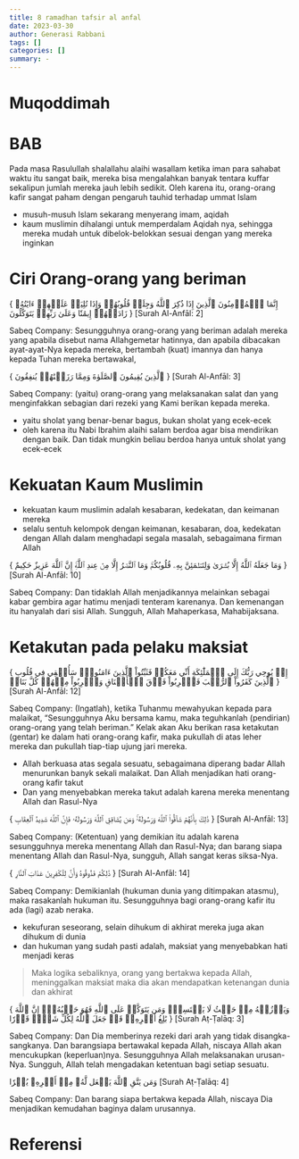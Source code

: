 ```yaml
---
title: 8 ramadhan tafsir al anfal
date: 2023-03-30
author: Generasi Rabbani
tags: []
categories: []
summary: -
---
```


# Muqoddimah

# BAB 

Pada masa Rasulullah shalallahu alaihi wasallam ketika iman para sahabat waktu itu sangat baik, mereka bisa mengalahkan banyak tentara kuffar sekalipun jumlah mereka jauh lebih sedikit. Oleh karena itu, orang-orang kafir sangat paham dengan pengaruh tauhid terhadap ummat Islam 

- musuh-musuh Islam sekarang menyerang imam, aqidah
- kaum muslimin dihalangi untuk memperdalam Aqidah nya, sehingga mereka mudah untuk dibelok-belokkan sesuai dengan yang mereka inginkan 


# Ciri Orang-orang yang beriman

{ إِنَّمَا ٱلۡمُؤۡمِنُونَ ٱلَّذِينَ إِذَا ذُكِرَ ٱللَّهُ وَجِلَتۡ قُلُوبُهُمۡ وَإِذَا تُلِيَتۡ عَلَيۡهِمۡ ءَايَٰتُهُۥ زَادَتۡهُمۡ إِيمَٰنٗا وَعَلَىٰ رَبِّهِمۡ يَتَوَكَّلُونَ }
[Surah Al-Anfāl: 2]

Sabeq Company:
Sesungguhnya orang-orang yang beriman adalah mereka yang apabila disebut nama Allahgemetar hatinnya, dan apabila dibacakan ayat-ayat-Nya kepada mereka, bertambah (kuat) imannya dan hanya kepada Tuhan mereka bertawakal,

{ ٱلَّذِينَ يُقِيمُونَ ٱلصَّلَوٰةَ وَمِمَّا رَزَقۡنَٰهُمۡ يُنفِقُونَ }
[Surah Al-Anfāl: 3]

Sabeq Company:
(yaitu) orang-orang yang melaksanakan salat dan yang menginfakkan sebagian dari rezeki yang Kami berikan kepada mereka.

- yaitu sholat yang benar-benar bagus, bukan sholat yang ecek-ecek
- oleh karena itu Nabi Ibrahim alaihi salam berdoa agar bisa mendirikan dengan baik. Dan tidak mungkin beliau berdoa hanya untuk sholat yang ecek-ecek

# Kekuatan Kaum Muslimin



- kekuatan kaum muslimin adalah kesabaran, kedekatan, dan keimanan mereka
- selalu sentuh kelompok dengan keimanan, kesabaran, doa, kedekatan dengan Allah dalam menghadapi segala masalah, sebagaimana firman Allah

{ وَمَا جَعَلَهُ ٱللَّهُ إِلَّا بُشۡرَىٰ وَلِتَطۡمَئِنَّ بِهِۦ قُلُوبُكُمۡۚ وَمَا ٱلنَّصۡرُ إِلَّا مِنۡ عِندِ ٱللَّهِۚ إِنَّ ٱللَّهَ عَزِيزٌ حَكِيمٌ }
[Surah Al-Anfāl: 10]

Sabeq Company:
Dan tidaklah Allah menjadikannya melainkan sebagai kabar gembira agar hatimu menjadi tenteram karenanya. Dan kemenangan itu hanyalah dari sisi Allah. Sungguh, Allah Mahaperkasa, Mahabijaksana.

# Ketakutan pada pelaku maksiat

{ إِذۡ يُوحِي رَبُّكَ إِلَى ٱلۡمَلَٰٓئِكَةِ أَنِّي مَعَكُمۡ فَثَبِّتُواْ ٱلَّذِينَ ءَامَنُواْۚ سَأُلۡقِي فِي قُلُوبِ ٱلَّذِينَ كَفَرُواْ ٱلرُّعۡبَ فَٱضۡرِبُواْ فَوۡقَ ٱلۡأَعۡنَاقِ وَٱضۡرِبُواْ مِنۡهُمۡ كُلَّ بَنَانٖ }
[Surah Al-Anfāl: 12]

Sabeq Company:
(Ingatlah), ketika Tuhanmu mewahyukan kepada para malaikat, “Sesungguhnya Aku bersama kamu, maka teguhkanlah (pendirian) orang-orang yang telah beriman.” Kelak akan Aku berikan rasa ketakutan (gentar) ke dalam hati orang-orang kafir, maka pukullah di atas leher mereka dan pukullah tiap-tiap ujung jari mereka.

- Allah berkuasa atas segala sesuatu, sebagaimana diperang badar Allah menurunkan banyk sekali malaikat. Dan Allah menjadikan hati orang-orang kafir takut
- Dan yang menyebabkan mereka takut adalah karena mereka menentang Allah dan Rasul-Nya

{ ذَٰلِكَ بِأَنَّهُمۡ شَآقُّواْ ٱللَّهَ وَرَسُولَهُۥۚ وَمَن يُشَاقِقِ ٱللَّهَ وَرَسُولَهُۥ فَإِنَّ ٱللَّهَ شَدِيدُ ٱلۡعِقَابِ }
[Surah Al-Anfāl: 13]

Sabeq Company:
(Ketentuan) yang demikian itu adalah karena sesungguhnya mereka menentang Allah dan Rasul-Nya; dan barang siapa menentang Allah dan Rasul-Nya, sungguh, Allah sangat keras siksa-Nya.

{ ذَٰلِكُمۡ فَذُوقُوهُ وَأَنَّ لِلۡكَٰفِرِينَ عَذَابَ ٱلنَّارِ }
[Surah Al-Anfāl: 14]

Sabeq Company:
Demikianlah (hukuman dunia yang ditimpakan atasmu), maka rasakanlah hukuman itu. Sesungguhnya bagi orang-orang kafir itu ada (lagi) azab neraka.

- kekufuran seseorang, selain dihukum di akhirat mereka juga akan dihukum di dunia
- dan hukuman yang sudah pasti adalah, maksiat yang menyebabkan hati menjadi keras

> Maka logika sebaliknya, orang yang bertakwa kepada Allah, meninggalkan maksiat maka dia akan mendapatkan ketenangan dunia dan akhirat

{ وَيَرۡزُقۡهُ مِنۡ حَيۡثُ لَا يَحۡتَسِبُۚ وَمَن يَتَوَكَّلۡ عَلَى ٱللَّهِ فَهُوَ حَسۡبُهُۥٓۚ إِنَّ ٱللَّهَ بَٰلِغُ أَمۡرِهِۦۚ قَدۡ جَعَلَ ٱللَّهُ لِكُلِّ شَيۡءٖ قَدۡرٗا }
[Surah Aṭ-Ṭalāq: 3]

Sabeq Company:
Dan Dia memberinya rezeki dari arah yang tidak disangka-sangkanya. Dan barangsiapa bertawakal kepada Allah, niscaya Allah akan mencukupkan (keperluan)nya. Sesungguhnya Allah melaksanakan urusan-Nya. Sungguh, Allah telah mengadakan ketentuan bagi setiap sesuatu.

  وَمَن يَتَّقِ ٱللَّهَ يَجۡعَل لَّهُۥ مِنۡ أَمۡرِهِۦ يُسۡرٗا
[Surah Aṭ-Ṭalāq: 4]

Sabeq Company:
 Dan barang siapa bertakwa kepada Allah, niscaya Dia menjadikan kemudahan baginya dalam urusannya.
 
 

# Referensi